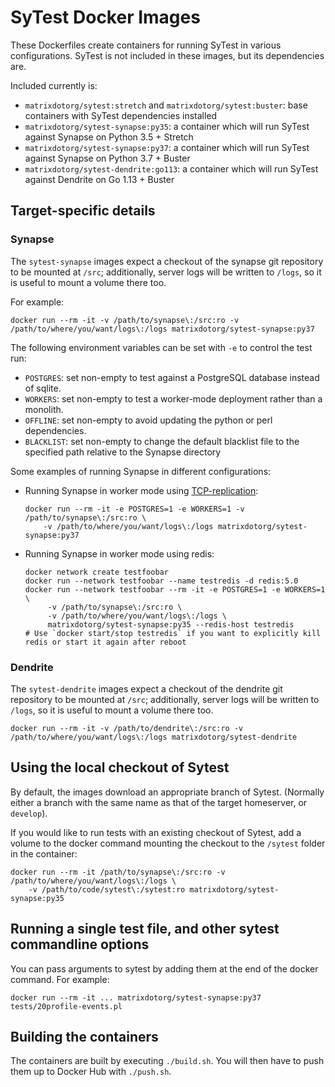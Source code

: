 # SyTest Docker Images

These Dockerfiles create containers for running SyTest in various
configurations. SyTest is not included in these images, but its dependencies
are.

Included currently is:

- `matrixdotorg/sytest:stretch` and `matrixdotorg/sytest:buster`: base
  containers with SyTest dependencies installed
- `matrixdotorg/sytest-synapse:py35`: a container which will run SyTest against
  Synapse on Python 3.5 + Stretch
- `matrixdotorg/sytest-synapse:py37`: a container which will run SyTest against
  Synapse on Python 3.7 + Buster
- `matrixdotorg/sytest-dendrite:go113`: a container which will run SyTest
  against Dendrite on Go 1.13 + Buster

## Target-specific details

### Synapse

The `sytest-synapse` images expect a checkout of the synapse git repository to
be mounted at `/src`; additionally, server logs will be written to `/logs`, so
it is useful to mount a volume there too.

For example:

```
docker run --rm -it -v /path/to/synapse\:/src:ro -v /path/to/where/you/want/logs\:/logs matrixdotorg/sytest-synapse:py37
```

The following environment variables can be set with `-e` to control the test run:

 * `POSTGRES`: set non-empty to test against a PostgreSQL database instead of sqlite.
 * `WORKERS`: set non-empty to test a worker-mode deployment rather than a
   monolith.
 * `OFFLINE`: set non-empty to avoid updating the python or perl dependencies.
 * `BLACKLIST`: set non-empty to change the default blacklist file to the
   specified path relative to the Synapse directory

Some examples of running Synapse in different configurations:

* Running Synapse in worker mode using
[TCP-replication](https://github.com/matrix-org/synapse/blob/master/docs/tcp_replication.md):

  ```
  docker run --rm -it -e POSTGRES=1 -e WORKERS=1 -v /path/to/synapse\:/src:ro \
      -v /path/to/where/you/want/logs\:/logs matrixdotorg/sytest-synapse:py37
  ```

* Running Synapse in worker mode using redis:

  ```
  docker network create testfoobar
  docker run --network testfoobar --name testredis -d redis:5.0
  docker run --network testfoobar --rm -it -e POSTGRES=1 -e WORKERS=1 \
       -v /path/to/synapse\:/src:ro \
       -v /path/to/where/you/want/logs\:/logs \
       matrixdotorg/sytest-synapse:py35 --redis-host testredis
  # Use `docker start/stop testredis` if you want to explicitly kill redis or start it again after reboot
  ```

### Dendrite

The `sytest-dendrite` images expect a checkout of the dendrite git repository to
be mounted at `/src`; additionally, server logs will be written to `/logs`, so
it is useful to mount a volume there too.

```
docker run --rm -it -v /path/to/dendrite\:/src:ro -v /path/to/where/you/want/logs\:/logs matrixdotorg/sytest-dendrite
```

## Using the local checkout of Sytest

By default, the images download an appropriate branch of Sytest. (Normally
either a branch with the same name as that of the target homeserver, or
`develop`).

If you would like to run tests with an existing checkout of Sytest, add a
volume to the docker command mounting the checkout to the `/sytest` folder in
the container:

```
docker run --rm -it /path/to/synapse\:/src:ro -v /path/to/where/you/want/logs\:/logs \
    -v /path/to/code/sytest\:/sytest:ro matrixdotorg/sytest-synapse:py35
```

## Running a single test file, and other sytest commandline options

You can pass arguments to sytest by adding them at the end of the
docker command. For example:

```
docker run --rm -it ... matrixdotorg/sytest-synapse:py37 tests/20profile-events.pl
```

## Building the containers

The containers are built by executing `./build.sh`. You will then have to push
them up to Docker Hub with `./push.sh`.
